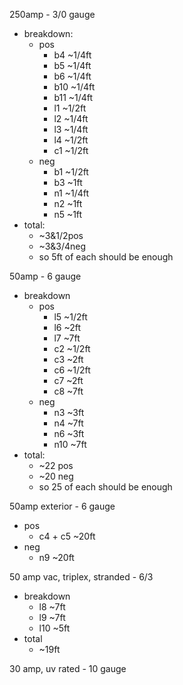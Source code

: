 250amp - 3/0 gauge
  - breakdown:
    - pos
      - b4 ~1/4ft
      - b5 ~1/4ft
      - b6 ~1/4ft
      - b10 ~1/4ft
      - b11 ~1/4ft
      - l1 ~1/2ft
      - l2 ~1/4ft
      - l3 ~1/4ft
      - l4 ~1/2ft
      - c1 ~1/2ft
    - neg
      - b1 ~1/2ft
      - b3 ~1ft
      - n1 ~1/4ft
      - n2 ~1ft
      - n5 ~1ft
  - total:
    - ~3&1/2pos
    - ~3&3/4neg
    - so 5ft of each should be enough

50amp - 6 gauge
  - breakdown
    - pos
      - l5 ~1/2ft
      - l6 ~2ft
      - l7 ~7ft
      - c2 ~1/2ft
      - c3 ~2ft
      - c6 ~1/2ft
      - c7 ~2ft
      - c8 ~7ft
    - neg
      - n3 ~3ft
      - n4 ~7ft
      - n6 ~3ft
      - n10 ~7ft
  - total:
    - ~22 pos
    - ~20 neg
    - so 25 of each should be enough

50amp exterior - 6 gauge
  - pos
    - c4 + c5 ~20ft
  - neg
    - n9 ~20ft

50 amp vac, triplex, stranded - 6/3
  - breakdown
    - l8 ~7ft
    - l9 ~7ft
    - l10 ~5ft
  - total
    - ~19ft

30 amp, uv rated - 10 gauge
